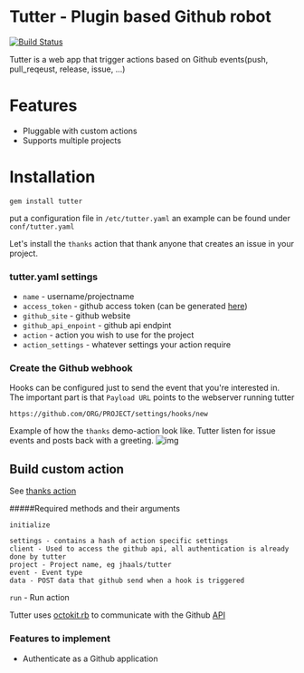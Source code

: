 # Tutter - Plugin based Github robot
[![Build Status](https://travis-ci.org/jhaals/tutter.png?branch=master)](https://travis-ci.org/JHaals/tutter)

Tutter is a web app that trigger actions based on Github events(push, pull_reqeust, release, issue, ...)

# Features
* Pluggable with custom actions
* Supports multiple projects

# Installation

    gem install tutter

put a configuration file in `/etc/tutter.yaml`
an example can be found under `conf/tutter.yaml`

Let's install the `thanks` action that thank anyone that creates an issue in your project.

### tutter.yaml settings

* `name` - username/projectname
* `access_token` - github access token (can be generated [here](https://github.com/settings/applications))
* `github_site` - github website
* `github_api_enpoint` - github api endpint
* `action` - action you wish to use for the project
* `action_settings` - whatever settings your action require

### Create the Github webhook
Hooks can be configured just to send the event that you're interested in. The important part is that `Payload URL` points to the webserver running tutter

    https://github.com/ORG/PROJECT/settings/hooks/new

Example of how the `thanks` demo-action look like. Tutter listen for issue events and posts back with a greeting.
![img](http://f.cl.ly/items/1k111I3H1N0L3008301c/tutter.png)

## Build custom action

See [thanks action](https://github.com/jhaals/tutter/blob/master/lib/tutter/action/thanks.rb)

#####Required methods and their arguments

`initialize`

    settings - contains a hash of action specific settings
    client - Used to access the github api, all authentication is already done by tutter
    project - Project name, eg jhaals/tutter
    event - Event type
    data - POST data that github send when a hook is triggered

`run` - Run action

Tutter uses [octokit.rb](https://github.com/octokit/octokit.rb) to communicate with the Github [API](http://developer.github.com/v3/)

### Features to implement
* Authenticate as a Github application
